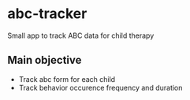 # abc-tracker
Small app to track ABC data for child therapy

## Main objective
* Track abc form for each child
* Track behavior occurence frequency and duration
